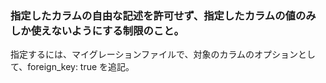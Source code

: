 
### 指定したカラムの自由な記述を許可せず、指定したカラムの値のみしか使えないようにする制限のこと。

指定するには、マイグレーションファイルで、対象のカラムのオプションとして、foreign_key: true を追記。